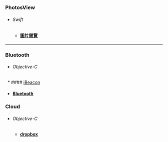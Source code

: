 ### PhotosView  
*  ###### Swift
   *  #### [圖片閱覽][photoView]
[photoView]:https://github.com/ZihCiLai/PhotosView/
***
### Bluetooth  
*  ###### Objective-C
   *  #### [iBeacon][beacon]
   *  #### [Bluetooth][ble]
[beacon]:https://github.com/ZihCiLai/iBeacon/
[ble]:https://github.com/ZihCiLai/bluetooth/
### Cloud
*  ###### Objective-C
   *  #### [dropbox][dropbox]
[dropbox]:https://github.com/ZihCiLai/dropbox/
